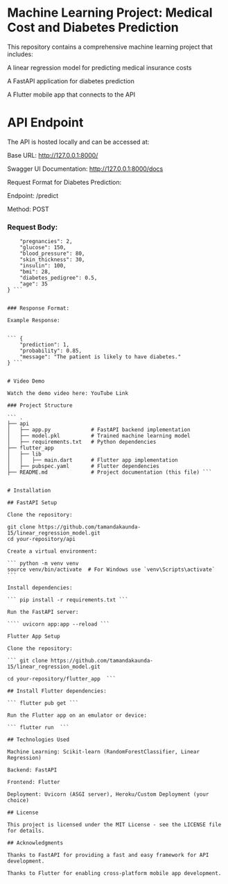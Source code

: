 # Machine Learning Project: Medical Cost and Diabetes Prediction

This repository contains a comprehensive machine learning project that includes:

A linear regression model for predicting medical insurance costs

A FastAPI application for diabetes prediction

A Flutter mobile app that connects to the API

# API Endpoint

The API is hosted locally and can be accessed at:

Base URL: http://127.0.0.1:8000/

Swagger UI Documentation: http://127.0.0.1:8000/docs

Request Format for Diabetes Prediction:

Endpoint: /predict

Method: POST

### Request Body:

``` {
    "pregnancies": 2,
    "glucose": 150,
    "blood_pressure": 80,
    "skin_thickness": 30,
    "insulin": 100,
    "bmi": 28,
    "diabetes_pedigree": 0.5,
    "age": 35
} ```


### Response Format:

Example Response:


``` {
    "prediction": 1,
    "probability": 0.85,
    "message": "The patient is likely to have diabetes."
} ```


# Video Demo

Watch the demo video here: YouTube Link

### Project Structure

``` .
├── api
│   ├── app.py             # FastAPI backend implementation
│   ├── model.pkl          # Trained machine learning model
│   ├── requirements.txt   # Python dependencies
├── flutter_app
│   ├── lib
│   │   ├── main.dart      # Flutter app implementation
│   ├── pubspec.yaml       # Flutter dependencies
├── README.md              # Project documentation (this file) ```


# Installation

## FastAPI Setup

Clone the repository:

git clone https://github.com/tamandakaunda-15/linear_regression_model.git
cd your-repository/api

Create a virtual environment:

``` python -m venv venv
source venv/bin/activate  # For Windows use `venv\Scripts\activate`  ```

Install dependencies:

``` pip install -r requirements.txt ```

Run the FastAPI server:

```` uvicorn app:app --reload ```

Flutter App Setup

Clone the repository:

``` git clone https://github.com/tamandakaunda-15/linear_regression_model.git

cd your-repository/flutter_app  ```

## Install Flutter dependencies:

``` flutter pub get ```

Run the Flutter app on an emulator or device:

``` flutter run  ```

## Technologies Used

Machine Learning: Scikit-learn (RandomForestClassifier, Linear Regression)

Backend: FastAPI

Frontend: Flutter

Deployment: Uvicorn (ASGI server), Heroku/Custom Deployment (your choice)

## License

This project is licensed under the MIT License - see the LICENSE file for details.

## Acknowledgments

Thanks to FastAPI for providing a fast and easy framework for API development.

Thanks to Flutter for enabling cross-platform mobile app development.

